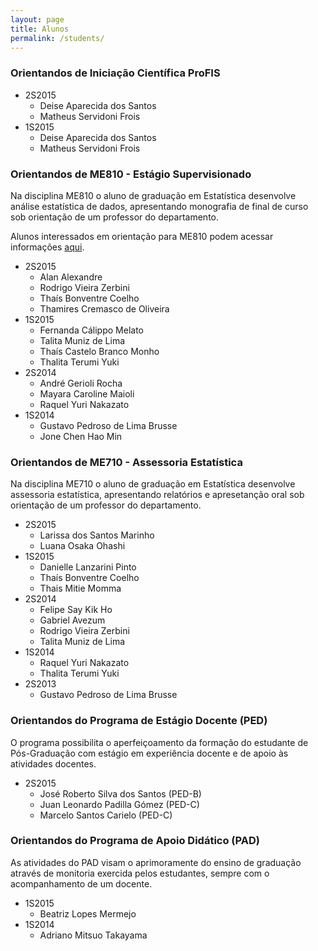 ```yaml
---
layout: page
title: Alunos
permalink: /students/
---
```



### Orientandos de Iniciação Científica ProFIS

  + 2S2015
      + Deise Aparecida dos Santos
      + Matheus Servidoni Frois
  + 1S2015
      + Deise Aparecida dos Santos
      + Matheus Servidoni Frois


### Orientandos de ME810 - Estágio Supervisionado

Na disciplina ME810 o aluno de graduação em Estatística desenvolve análise estatística de dados, apresentando monografia de final de curso sob orientação de um professor do departamento.

Alunos interessados em orientação para ME810 podem acessar informações [aqui](ME710_ME810).

   + 2S2015
     + Alan Alexandre
     + Rodrigo Vieira Zerbini
     + Thaís Bonventre Coelho
     + Thamires Cremasco de Oliveira
   + 1S2015
      + Fernanda Cálippo Melato
      + Talita Muniz de Lima
      + Thaís Castelo Branco Monho
      + Thalita Terumi Yuki
   + 2S2014
      + André Gerioli Rocha
      + Mayara Caroline Maioli
      + Raquel Yuri Nakazato
   + 1S2014
      + Gustavo Pedroso de Lima Brusse
      + Jone Chen Hao Min


### Orientandos de ME710 - Assessoria Estatística

Na disciplina ME710 o aluno de graduação em Estatística desenvolve assessoria estatística, apresentando relatórios e apresetanção oral sob orientação de um professor do departamento.

   + 2S2015
      + Larissa dos Santos Marinho
      + Luana Osaka Ohashi
   + 1S2015
      + Danielle Lanzarini Pinto
      + Thaís Bonventre Coelho
      + Thais Mitie Momma
   + 2S2014
      + Felipe Say Kik Ho
      + Gabriel Avezum
      + Rodrigo Vieira Zerbini
      + Talita Muniz de Lima
   + 1S2014
      + Raquel Yuri Nakazato
      + Thalita Terumi Yuki
   + 2S2013
      + Gustavo Pedroso de Lima Brusse

### Orientandos do Programa de Estágio Docente (PED)

O programa possibilita o aperfeiçoamento da formação do estudante de Pós-Graduação com estágio em experiência docente e de apoio às atividades docentes.

* 2S2015
   + José Roberto Silva dos Santos (PED-B)
   + Juan Leonardo Padilla Gómez (PED-C)
   + Marcelo Santos Carielo (PED-C)


### Orientandos do Programa de Apoio Didático (PAD)

As atividades do PAD visam o aprimoramente do ensino de graduação através de monitoria exercida pelos estudantes, sempre com o acompanhamento de um docente.

* 1S2015
  + Beatriz Lopes Mermejo
* 1S2014
  + Adriano Mitsuo Takayama
